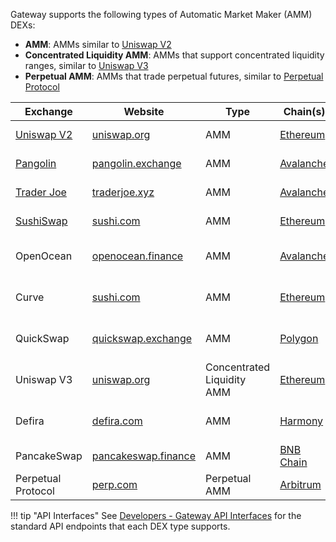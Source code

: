 Gateway supports the following types of Automatic Market Maker (AMM) DEXs:

- **AMM**: AMMs similar to [Uniswap V2](https://docs.uniswap.org/protocol/V2/introduction)
- **Concentrated Liquidity AMM**: AMMs that support concentrated liquidity ranges, similar to [Uniswap V3](https://docs.uniswap.org/protocol/introduction)
- **Perpetual AMM**: AMMs that trade perpetual futures, similar to [Perpetual Protocol](https://docs.perp.fi/)

| Exchange   | Website   | Type    | Chain(s)  | Developer | Status  |
| ---------- | --------- | --------| --------- | --------- | ------- |
| [Uniswap V2](./uniswap/)  | [uniswap.org](https://uniswap.org/) | AMM | [Ethereum](/gateway/chains/ethereum) | CoinAlpha | Released in [v1.4.0](/release-notes/1.4.0/) |
| [Pangolin](./pangolin/)| [pangolin.exchange](https://pangolin.exchange/) | AMM | [Avalanche](/gateway/chains/ethereum#avalanche) | CoinAlpha | Released in [v1.4.0](/release-notes/1.4.0/) |
| [Trader Joe](./traderjoe/) | [traderjoe.xyz](https://traderjoe.xyz/) | AMM | [Avalanche](/gateway/chains/ethereum/#avalanche) | [james-hummingbot](https://github.com/james-hummingbot) | Released in [v1.5.0](/release-notes/1.5.0/) |
| [SushiSwap]((./traderjoe/)) | [sushi.com](https://sushi.com/) | AMM | [Ethereum](/gateway/chains/ethereum) | [james-hummingbot](https://github.com/james-hummingbot) | Released in [v1.5.0](/release-notes/1.5.0/) |
| OpenOcean | [openocean.finance](https://openocean.finance/) | AMM | [Avalanche](/gateway/chains/ethereum/#avalanche) | [kanghoulin](https://github.com/kanghoulin) | [Open pull request](https://github.com/hummingbot/hummingbot/pull/5271) |
| Curve | [sushi.com](https://sushi.com/) | AMM | [Ethereum](/gateway/chains/ethereum) | [james-hummingbot](https://github.com/james-hummingbot) | [Open pull request](https://github.com/hummingbot/hummingbot/pull/5334) |
| QuickSwap | [quickswap.exchange](https://quickswap.exchange/) | AMM | [Polygon](/gateway/chains/ethereum#polygon) | [james-hummingbot](https://github.com/james-hummingbot) | [Open pull request](https://github.com/hummingbot/hummingbot/pull/5378) |
| Uniswap V3 | [uniswap.org](https://uniswap.org/) | Concentrated Liquidity AMM | [Ethereum](/gateway/chains/ethereum) | CoinAlpha | [Open pull request](https://github.com/hummingbot/hummingbot/pull/5388) |
| Defira | [defira.com](https://defira.com/) | AMM | [Harmony](/gateway/chains/ethereum#harmony) | [NavneethJayendran](https://github.com/NavneethJayendran) | [Open pull request](https://github.com/hummingbot/hummingbot/pull/5422) |
| PancakeSwap | [pancakeswap.finance](https://pancakeswap.finance/) | AMM | [BNB Chain](/gateway/chains/ethereum#bnb-chain) | CoinAlpha | [In progress](https://github.com/hummingbot/hummingbot/pull/5436) |
| Perpetual Protocol | [perp.com](https://perp.com/) | Perpetual AMM | [Arbitrum](/gateway/chains/ethereum#arbitrum) | CoinAlpha| In progress |

!!! tip "API Interfaces"
    See [Developers - Gateway API Interfaces](/developers/gateway/api-interface/) for the standard API endpoints that each DEX type supports.
